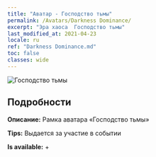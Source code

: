 ```yaml
---
title: "Аватар - Господство тьмы"
permalink: /Avatars/Darkness Dominance/
excerpt: "Эра хаоса  Господство тьмы"
last_modified_at: 2021-04-23
locale: ru
ref: "Darkness Dominance.md"
toc: false
classes: wide
---
```

 ![Господство тьмы](/images/a/avatarFrame_34.png)

## Подробности

 **Описание:** Рамка аватара «Господство тьмы» 

 **Tips:** Выдается за участие в событии 

 **Is available:**  + 

